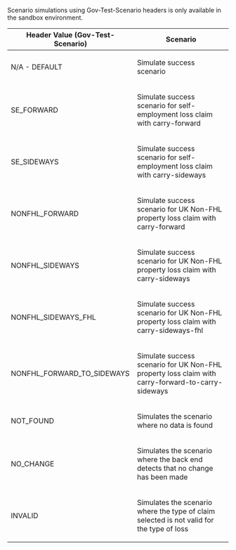 <p>Scenario simulations using Gov-Test-Scenario headers is only available in the sandbox environment.</p>
<table>
    <thead>
        <tr>
            <th>Header Value (Gov-Test-Scenario)</th>
            <th>Scenario</th>
        </tr>
    </thead>
    <tbody>
        <tr>
            <td><p>N/A - DEFAULT</p></td>
            <td><p>Simulate success scenario</p></td>
        </tr>
        <tr>
            <td><p>SE_FORWARD</p></td>
            <td><p>Simulate success scenario for self-employment loss claim with carry-forward</p></td>
        </tr>  
        <tr>
            <td><p>SE_SIDEWAYS</p></td>
            <td><p>Simulate success scenario for self-employment loss claim with carry-sideways</p></td>
        </tr>
        <tr>
            <td><p>NONFHL_FORWARD</p></td>
            <td><p>Simulate success scenario for UK Non-FHL property loss claim with carry-forward</p></td>
        </tr>
        <tr>
            <td><p>NONFHL_SIDEWAYS</p></td>
            <td><p>Simulate success scenario for UK Non-FHL property loss claim with carry-sideways</p></td>
        </tr>
        <tr>
            <td><p>NONFHL_SIDEWAYS_FHL</p></td>
            <td><p>Simulate success scenario for UK Non-FHL property loss claim with carry-sideways-fhl</p></td>
        </tr>
        <tr>
            <td><p>NONFHL_FORWARD_TO_SIDEWAYS</p></td>
            <td><p>Simulate success scenario for UK Non-FHL property loss claim with carry-forward-to-carry-sideways</p></td>
        </tr>        
        <tr>
           <td><p>NOT_FOUND</p></td>
           <td><p>Simulates the scenario where no data is found</p></td>
        </tr>     
        <tr>
           <td><p>NO_CHANGE</p></td>
           <td><p>Simulates the scenario where the back end detects that no change has been made</p></td>
        </tr>     
        <tr>
           <td><p>INVALID</p></td>
           <td><p>Simulates the scenario where the type of claim selected is not valid for the type of loss</p></td>
        </tr>         
    </tbody>
</table>
